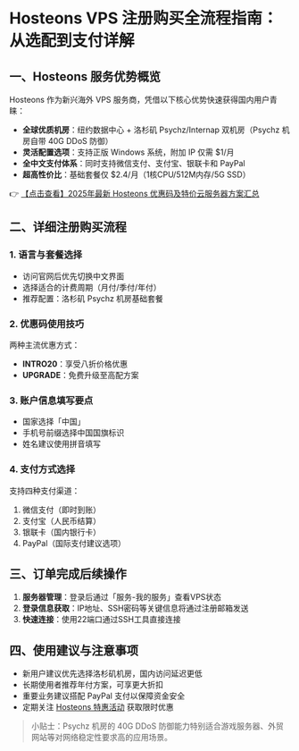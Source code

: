# Hosteons VPS 注册购买全流程指南：从选配到支付详解

## 一、Hosteons 服务优势概览
Hosteons 作为新兴海外 VPS 服务商，凭借以下核心优势快速获得国内用户青睐：
- **全球优质机房**：纽约数据中心 + 洛杉矶 Psychz/Internap 双机房（Psychz 机房自带 40G DDoS 防御）
- **灵活配置选项**：支持正版 Windows 系统，附加 IP 仅需 $1/月
- **全中文支付体系**：同时支持微信支付、支付宝、银联卡和 PayPal
- **超高性价比**：基础套餐仅 $2.4/月（1核CPU/512M内存/5G SSD）

👉 [【点击查看】2025年最新 Hosteons 优惠码及特价云服务器方案汇总](https://bit.ly/hosteons)

## 二、详细注册购买流程
### 1. 语言与套餐选择
- 访问官网后优先切换中文界面
- 选择适合的计费周期（月付/季付/年付）
- 推荐配置：洛杉矶 Psychz 机房基础套餐

### 2. 优惠码使用技巧
两种主流优惠方式：
- **INTRO20**：享受八折价格优惠
- **UPGRADE**：免费升级至高配方案

### 3. 账户信息填写要点
- 国家选择「中国」
- 手机号前缀选择中国国旗标识
- 姓名建议使用拼音填写

### 4. 支付方式选择
支持四种支付渠道：
1. 微信支付（即时到账）
2. 支付宝（人民币结算）
3. 银联卡（国内银行卡）
4. PayPal（国际支付建议选项）

## 三、订单完成后续操作
1. **服务器管理**：登录后通过「服务-我的服务」查看VPS状态
2. **登录信息获取**：IP地址、SSH密码等关键信息将通过注册邮箱发送
3. **快速连接**：使用22端口通过SSH工具直接连接

## 四、使用建议与注意事项
- 新用户建议优先选择洛杉矶机房，国内访问延迟更低
- 长期使用者推荐年付方案，可享更大折扣
- 重要业务建议搭配 PayPal 支付以保障资金安全
- 定期关注 [Hosteons 特惠活动](https://bit.ly/hosteons) 获取限时优惠

> 小贴士：Psychz 机房的 40G DDoS 防御能力特别适合游戏服务器、外贸网站等对网络稳定性要求高的应用场景。